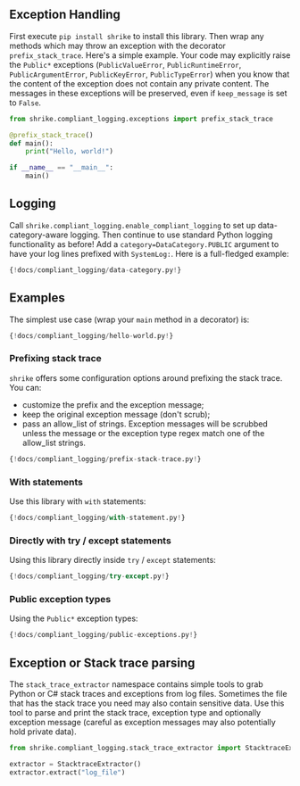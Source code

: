 ## Exception Handling

First execute `pip install shrike` to install this library. Then
wrap any methods which may throw an exception with the decorator
`prefix_stack_trace`. Here's a simple example. Your code may explicitly raise
the `Public*` exceptions (`PublicValueError`, `PublicRuntimeError`,
`PublicArgumentError`, `PublicKeyError`, `PublicTypeError`) when you know that
the content of the exception does not contain any private content. The messages
in these exceptions will be preserved, even if `keep_message` is set to `False`.

```python
from shrike.compliant_logging.exceptions import prefix_stack_trace

@prefix_stack_trace()
def main():
    print("Hello, world!")

if __name__ == "__main__":
    main()
```

## Logging

Call `shrike.compliant_logging.enable_compliant_logging` to set up 
data-category-aware logging. Then continue to use standard Python logging
functionality as before! Add a `category=DataCategory.PUBLIC` argument to have
your log lines prefixed with `SystemLog:`. Here is a full-fledged example:

```python
{!docs/compliant_logging/data-category.py!}
```

## Examples

The simplest use case (wrap your `main` method in a decorator) is:

```python
{!docs/compliant_logging/hello-world.py!}
```

### Prefixing stack trace

`shrike` offers some configuration options around prefixing the stack trace. You can:

-  customize the prefix and the exception message;
-  keep the original exception message (don't scrub);
-  pass an allow_list of strings. Exception messages will be scrubbed unless the message or the
exception type regex match one of the allow_list strings.

```python
{!docs/compliant_logging/prefix-stack-trace.py!}
```

### With statements

Use this library with `with` statements:

```python
{!docs/compliant_logging/with-statement.py!}
```

### Directly with try / except statements

Using this library directly inside `try` / `except` statements:

```python
{!docs/compliant_logging/try-except.py!}
```

### Public exception types

Using the `Public*` exception types:

```python
{!docs/compliant_logging/public-exceptions.py!}
```

## Exception or Stack trace parsing

The `stack_trace_extractor` namespace contains simple tools to grab Python or C\#
stack traces and exceptions from log files. Sometimes the file that has the
stack trace you need may also contain sensitive data. Use this tool to parse and
print the stack trace, exception type and optionally exception message (careful
as  exception messages may also potentially hold private data).

```python
from shrike.compliant_logging.stack_trace_extractor import StacktraceExtractor

extractor = StacktraceExtractor()
extractor.extract("log_file")
```
